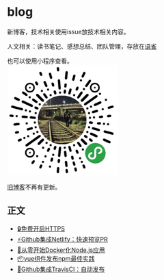 # blog
新博客，技术相关使用issue放技术相关内容。

人文相关：读书笔记、感想总结、团队管理，存放在[语雀](https://www.yuque.com/levy/blog)

也可以使用小程序查看。
<br/>
![小程序博客](./weapp-blog.jpg)

[旧博客](https://levy.work)不再有更新。

## 正文

- [🔒免费开启HTTPS](https://github.com/levy9527/blog/issues/5)
- [⚡️Github集成Netlify：快速预览PR](https://github.com/levy9527/blog/issues/4)
- [🐳从零开始Docker化Node.js应用](https://github.com/levy9527/blog/issues/3)
- [📦vue组件发布npm最佳实践](https://github.com/levy9527/blog/issues/2)
- [🚀Github集成TravisCI：自动发布](https://github.com/levy9527/blog/issues/1)
